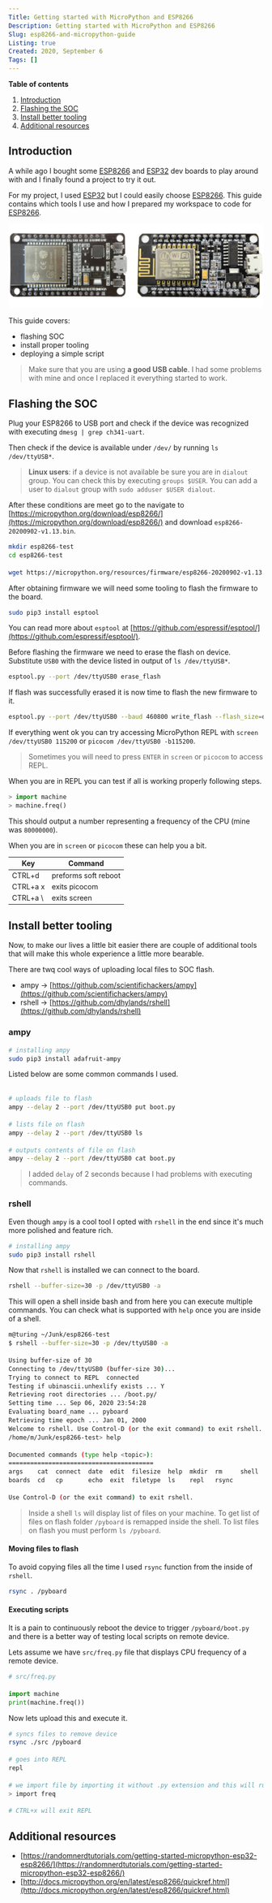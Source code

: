 ```yaml
---
Title: Getting started with MicroPython and ESP8266
Description: Getting started with MicroPython and ESP8266
Slug: esp8266-and-micropython-guide
Listing: true
Created: 2020, September 6
Tags: []
---
```


**Table of contents**

1. [Introduction](#introduction)
2. [Flashing the SOC](#flashing-the-soc)
3. [Install better tooling](#install-better-tooling)
4. [Additional resources](#additional-resources)


## Introduction

A while ago I bought some [ESP8266](https://www.espressif.com/en/products/socs/esp8266) and [ESP32](https://www.espressif.com/en/products/socs/esp32) dev boards to play around with and I finally found a project to try it out.

For my project, I used [ESP32](https://www.espressif.com/en/products/socs/esp32) but I could easily choose [ESP8266](https://www.espressif.com/en/products/socs/esp8266). This guide contains which tools I use and how I prepared my workspace to code for [ESP8266](https://www.espressif.com/en/products/socs/esp8266).

![ESP8266 and ESP32 boards](/assets/esp8366-micropython/boards.jpg)

This guide covers:
- flashing SOC
- install proper tooling
- deploying a simple script

> Make sure that you are using **a good USB cable**. I had some problems with mine and once I replaced it everything started to work.

## Flashing the SOC

Plug your ESP8266 to USB port and check if the device was recognized with executing `dmesg | grep ch341-uart`.

Then check if the device is available under `/dev/` by running `ls /dev/ttyUSB*`.

> **Linux users**: if a device is not available be sure you are in `dialout` group. You can check this by executing `groups $USER`. You can add a user to `dialout` group with `sudo adduser $USER dialout`.

After these conditions are meet go to the navigate to [https://micropython.org/download/esp8266/](https://micropython.org/download/esp8266/) and download `esp8266-20200902-v1.13.bin`.

```sh
mkdir esp8266-test
cd esp8266-test

wget https://micropython.org/resources/firmware/esp8266-20200902-v1.13.bin
```

After obtaining firmware we will need some tooling to flash the firmware to the board.

```sh
sudo pip3 install esptool
```

You can read more about `esptool` at [https://github.com/espressif/esptool/](https://github.com/espressif/esptool/).

Before flashing the firmware we need to erase the flash on device. Substitute `USB0` with the device listed in output of `ls /dev/ttyUSB*`.

```sh
esptool.py --port /dev/ttyUSB0 erase_flash
```

If flash was successfully erased it is now time to flash the new firmware to it.

```sh
esptool.py --port /dev/ttyUSB0 --baud 460800 write_flash --flash_size=detect 0 esp8266-20200902-v1.13.bin
```

If everything went ok you can try accessing MicroPython REPL with `screen /dev/ttyUSB0 115200` or `picocom /dev/ttyUSB0 -b115200`.

> Sometimes you will need to press `ENTER` in `screen` or `picocom` to access REPL.

When you are in REPL you can test if all is working properly following steps.

```py
> import machine
> machine.freq()
```

This should output a number representing a frequency of the CPU (mine was `80000000`).

When you are in `screen` or `picocom` these can help you a bit.

| Key      | Command              |
| -------- | -------------------- |
| CTRL+d   | preforms soft reboot |
| CTRL+a x | exits picocom        |
| CTRL+a \ | exits screen         |


## Install better tooling

Now, to make our lives a little bit easier there are couple of additional tools that will make this whole experience a little more bearable.

There are twq cool ways of uploading local files to SOC flash.

- ampy → [https://github.com/scientifichackers/ampy](https://github.com/scientifichackers/ampy)
- rshell → [https://github.com/dhylands/rshell](https://github.com/dhylands/rshell)

### ampy

```bash
# installing ampy
sudo pip3 install adafruit-ampy
```

Listed below are some common commands I used.

```bash

# uploads file to flash
ampy --delay 2 --port /dev/ttyUSB0 put boot.py

# lists file on flash
ampy --delay 2 --port /dev/ttyUSB0 ls

# outputs contents of file on flash
ampy --delay 2 --port /dev/ttyUSB0 cat boot.py
```

> I added `delay` of 2 seconds because I had problems with executing commands.

### rshell

Even though `ampy` is a cool tool I opted with `rshell` in the end since it's much more polished and feature rich.

```bash
# installing ampy
sudo pip3 install rshell
```

Now that `rshell` is installed we can connect to the board.

```bash
rshell --buffer-size=30 -p /dev/ttyUSB0 -a
```

This will open a shell inside bash and from here you can execute multiple commands. You can check what is supported with `help` once you are inside of a shell.

```bash
m@turing ~/Junk/esp8266-test
$ rshell --buffer-size=30 -p /dev/ttyUSB0 -a

Using buffer-size of 30
Connecting to /dev/ttyUSB0 (buffer-size 30)...
Trying to connect to REPL  connected
Testing if ubinascii.unhexlify exists ... Y
Retrieving root directories ... /boot.py/
Setting time ... Sep 06, 2020 23:54:28
Evaluating board_name ... pyboard
Retrieving time epoch ... Jan 01, 2000
Welcome to rshell. Use Control-D (or the exit command) to exit rshell.
/home/m/Junk/esp8266-test> help

Documented commands (type help <topic>):
========================================
args    cat  connect  date  edit  filesize  help  mkdir  rm     shell
boards  cd   cp       echo  exit  filetype  ls    repl   rsync

Use Control-D (or the exit command) to exit rshell.
```

> Inside a shell `ls` will display list of files on your machine. To get list of files on flash folder `/pyboard` is remapped inside the shell. To list files on flash you must perform `ls /pyboard`.

#### Moving files to flash

To avoid copying files all the time I used `rsync` function from the inside of `rshell`.

```bash
rsync . /pyboard
```

#### Executing scripts

It is a pain to continuously reboot the device to trigger `/pyboard/boot.py` and there is a better way of testing local scripts on remote device.

Lets assume we have `src/freq.py` file that displays CPU frequency of a remote device.

```py
# src/freq.py

import machine
print(machine.freq())
```

Now lets upload this and execute it.

```bash
# syncs files to remove device
rsync ./src /pyboard

# goes into REPL
repl

# we import file by importing it without .py extension and this will run the script
> import freq

# CTRL+x will exit REPL
```

## Additional resources

- [https://randomnerdtutorials.com/getting-started-micropython-esp32-esp8266/](https://randomnerdtutorials.com/getting-started-micropython-esp32-esp8266/)
- [http://docs.micropython.org/en/latest/esp8266/quickref.html](http://docs.micropython.org/en/latest/esp8266/quickref.html)
